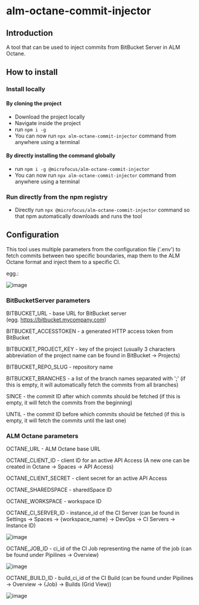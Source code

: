 # alm-octane-commit-injector

## Introduction

A tool that can be used to inject commits from BitBucket Server in ALM Octane.

## How to install

### Install locally

#### By cloning the project

- Download the project locally
- Navigate inside the project
- run `npm i -g`
- You can now run `npx alm-octane-commit-injector` command from anywhere using a terminal

#### By directly installing the command globally

- run `npm i -g @microfocus/alm-octane-commit-injector`
- You can now run `npx alm-octane-commit-injector` command from anywhere using a terminal

### Run directly from the npm registry

- Directly run `npx @microfocus/alm-octane-commit-injector` command so that npm automatically downloads and runs the tool


## Configuration

This tool uses multiple parameters from the configuration file ('.env') to fetch commits between two specific boundaries, map them to the ALM Octane format and inject them to a specific CI.

egg.:

![image](https://media.github.houston.softwaregrp.net/user/15955/files/9da6a39f-fe2d-4c7b-b7e3-d81213f93352)


### BitBucketServer parameters

BITBUCKET_URL - base URL for BitBucket server (egg. https://bitbucket.mycompany.com)

BITBUCKET_ACCESSTOKEN - a generated HTTP access token from BitBucket

BITBUCKET_PROJECT_KEY - key of the project (usually 3 characters abbreviation of the project name can be found in BitBucket → Projects)

BITBUCKET_REPO_SLUG - repository name

BITBUCKET_BRANCHES - a list of the branch names separated with ';' (if this is empty, it will automatically fetch the commits from all branches)

SINCE - the commit ID after which commits should be fetched (if this is empty, it will fetch the commits from the beginning)

UNTIL - the commit ID before which commits should be fetched (if this is empty, it will fetch the commits until the last one)

### ALM Octane parameters
OCTANE_URL - ALM Octane base URL

OCTANE_CLIENT_ID - client ID for an active API Access (A new one can be created in Octane → Spaces → API Access)

OCTANE_CLIENT_SECRET - client secret for an active API Access

OCTANE_SHAREDSPACE - sharedSpace ID

OCTANE_WORKSPACE - workspace ID

OCTANE_CI_SERVER_ID - instance_id of the CI Server (can be found in Settings -> Spaces -> {workspace_name} -> DevOps -> CI Servers -> Instance ID)

![image](https://media.github.houston.softwaregrp.net/user/15955/files/aef8037d-b96a-4932-ad20-b725440b9e41)


OCTANE_JOB_ID - ci_id of the CI Job representing the name of the job (can be found under Pipilines -> Overview)

![image](https://media.github.houston.softwaregrp.net/user/15955/files/9ee13df0-4915-4c01-9126-d031632228ec)


OCTANE_BUILD_ID - build_ci_id of the CI Build (can be found under Pipilines -> Overview -> {Job} -> Builds (Grid View))

![image](https://media.github.houston.softwaregrp.net/user/15955/files/c5665401-c6b7-4fec-b88e-436bb607d391)




